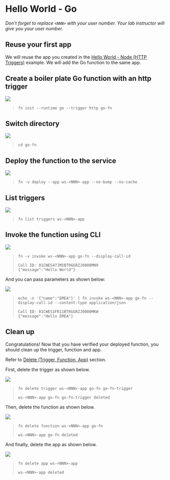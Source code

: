 # Hello World - Go

*Don't forget to replace `<NNN>` with your user number. Your lab instructor will give you your user number.*

## Reuse your first app

We will reuse the app you created in the [Hello World - Node (HTTP Triggers)](3-2-NodeHello.md) example. We will add the Go function to the same app.

## Create a boiler plate Go function with an http trigger

![](images/userinput.png)
>```
> fn init --runtime go --trigger http go-fn
>```

## Switch directory

![](images/userinput.png)
>```
> cd go-fn
>```

## Deploy the function to the service

![](images/userinput.png)
>```
> fn -v deploy --app ws-<NNN>-app --no-bump --no-cache
>```

## List triggers

![](images/userinput.png)
>```
> fn list triggers ws-<NNN>-app
>```

## Invoke the function using CLI

![](images/userinput.png)
>```
> fn -v invoke ws-<NNN>-app go-fn --display-call-id
>
> Call ID: 01CWES47JM1BT0GGRZJ0000MN9
> {"message":"Hello World"}
>```

And you can pass parameters as shown below:

![](images/userinput.png)
>```
> echo -n '{"name":"EMEA"}' | fn invoke ws-<NNN>-app go-fn --display-call-id --content-type application/json
>
> Call ID: 01CWES1FR11BT0GGRZJ0000MKW
> {"message":"Hello EMEA"}
>```

## Clean up

Congratulations! Now that you have verified your deployed function, you should clean up the trigger, function and app.

Refer to [Delete (Trigger, Function, App)](https://github.com/sachin-pikle/functionslab/wiki/Functions-Commands-Cheatsheet#delete-trigger-function-app) section.

First, delete the trigger as shown below.

![](images/userinput.png)
>```
> fn delete trigger ws-<NNN>-app go-fn go-fn-trigger
> 
> ws-<NNN>-app go-fn go-fn-trigger deleted
>```

Then, delete the function as shown below.

![](images/userinput.png)
>```
> fn delete function ws-<NNN>-app go-fn
> 
> ws-<NNN>-app go-fn deleted
>```

And finally, delete the app as shown below.

![](images/userinput.png)
>```
> fn delete app ws-<NNN>-app
> 
> ws-<NNN>-app deleted
>```

